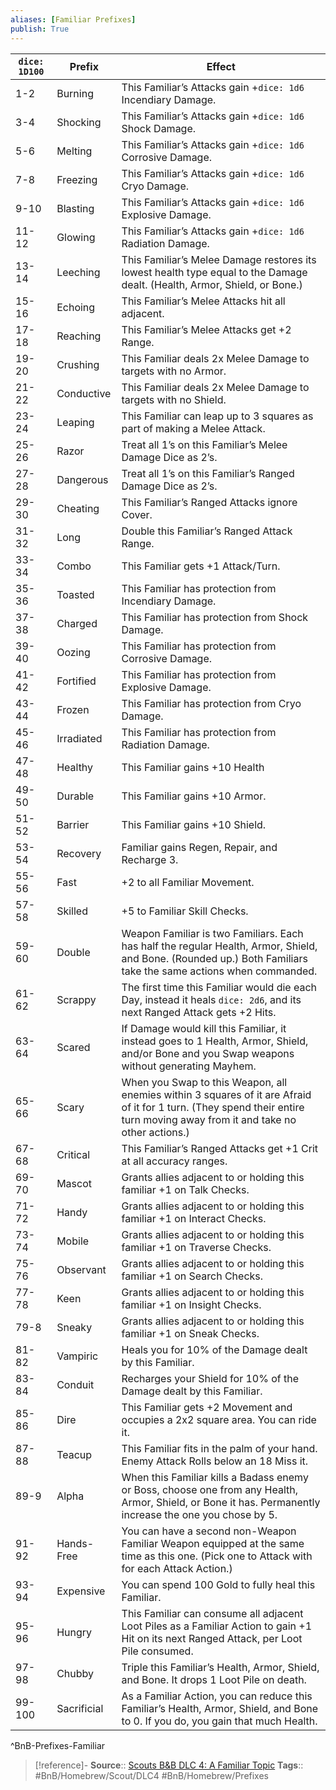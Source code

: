 ```yaml
---
aliases: [Familiar Prefixes]
publish: True
---
```


| `dice: 1D100` | Prefix      | Effect                                                                                                                                                                      |
| ------------- | ----------- | --------------------------------------------------------------------------------------------------------------------------------------------------------------------------- |
| 1-2           | Burning     | This Familiar’s Attacks gain +`dice: 1d6` Incendiary Damage.                                                                                                                |
| 3-4           | Shocking    | This Familiar’s Attacks gain +`dice: 1d6` Shock Damage.                                                                                                                     |
| 5-6           | Melting     | This Familiar’s Attacks gain +`dice: 1d6` Corrosive Damage.                                                                                                                 |
| 7-8           | Freezing    | This Familiar’s Attacks gain +`dice: 1d6` Cryo Damage.                                                                                                                      |
| 9-10          | Blasting    | This Familiar’s Attacks gain +`dice: 1d6` Explosive Damage.                                                                                                                 |
| 11-12         | Glowing     | This Familiar’s Attacks gain +`dice: 1d6` Radiation Damage.                                                                                                                 |
| 13-14         | Leeching    | This Familiar’s Melee Damage restores its lowest health type equal to the Damage dealt. (Health, Armor, Shield, or Bone.)                                                   |
| 15-16         | Echoing     | This Familiar’s Melee Attacks hit all adjacent.                                                                                                                             |
| 17-18         | Reaching    | This Familiar’s Melee Attacks get +2 Range.                                                                                                                                 |
| 19-20         | Crushing    | This Familiar deals 2x Melee Damage to targets with no Armor.                                                                                                               |
| 21-22         | Conductive  | This Familiar deals 2x Melee Damage to targets with no Shield.                                                                                                              |
| 23-24         | Leaping     | This Familiar can leap up to 3 squares as part of making a Melee Attack.                                                                                                    |
| 25-26         | Razor       | Treat all 1’s on this Familiar’s Melee Damage Dice as 2’s.                                                                                                                  |
| 27-28         | Dangerous   | Treat all 1’s on this Familiar’s Ranged Damage Dice as 2’s.                                                                                                                 |
| 29-30         | Cheating    | This Familiar’s Ranged Attacks ignore Cover.                                                                                                                                |
| 31-32         | Long        | Double this Familiar’s Ranged Attack Range.                                                                                                                                 |
| 33-34         | Combo       | This Familiar gets +1 Attack/Turn.                                                                                                                                          |
| 35-36         | Toasted     | This Familiar has protection from Incendiary Damage.                                                                                                                        |
| 37-38         | Charged     | This Familiar has protection from Shock Damage.                                                                                                                             |
| 39-40         | Oozing      | This Familiar has protection from Corrosive Damage.                                                                                                                         |
| 41-42         | Fortified   | This Familiar has protection from Explosive Damage.                                                                                                                         |
| 43-44         | Frozen      | This Familiar has protection from Cryo Damage.                                                                                                                              |
| 45-46         | Irradiated  | This Familiar has protection from Radiation Damage.                                                                                                                         |
| 47-48         | Healthy     | This Familiar gains +10 Health                                                                                                                                              |
| 49-50         | Durable     | This Familiar gains +10 Armor.                                                                                                                                              |
| 51-52         | Barrier     | This Familiar gains +10 Shield.                                                                                                                                             |
| 53-54         | Recovery    | Familiar gains Regen, Repair, and Recharge 3.                                                                                                                               |
| 55-56         | Fast        | +2 to all Familiar Movement.                                                                                                                                                |
| 57-58         | Skilled     | +5 to Familiar Skill Checks.                                                                                                                                                |
| 59-60         | Double      | Weapon Familiar is two Familiars. Each has half the regular Health, Armor, Shield, and Bone. (Rounded up.) Both Familiars take the same actions when commanded.             |
| 61-62         | Scrappy     | The first time this Familiar would die each Day, instead it heals `dice: 2d6`, and its next Ranged Attack gets +2 Hits.                                                     |
| 63-64         | Scared      | If Damage would kill this Familiar, it instead goes to 1 Health, Armor, Shield, and/or Bone and you Swap weapons without generating Mayhem.                                 |
| 65-66         | Scary       | When you Swap to this Weapon, all enemies within 3 squares of it are Afraid of it for 1 turn. (They spend their entire turn moving away from it and take no other actions.) |
| 67-68         | Critical    | This Familiar’s Ranged Attacks get +1 Crit at all accuracy ranges.                                                                                                          |
| 69-70         | Mascot      | Grants allies adjacent to or holding this familiar +1 on Talk Checks.                                                                                                       |
| 71-72         | Handy       | Grants allies adjacent to or holding this familiar +1 on Interact Checks.                                                                                                   |
| 73-74         | Mobile      | Grants allies adjacent to or holding this familiar +1 on Traverse Checks.                                                                                                   |
| 75-76         | Observant   | Grants allies adjacent to or holding this familiar +1 on Search Checks.                                                                                                     |
| 77-78         | Keen        | Grants allies adjacent to or holding this familiar +1 on Insight Checks.                                                                                                    |
| 79-8          | Sneaky      | Grants allies adjacent to or holding this familiar +1 on Sneak Checks.                                                                                                      |
| 81-82         | Vampiric    | Heals you for 10% of the Damage dealt by this Familiar.                                                                                                                     |
| 83-84         | Conduit     | Recharges your Shield for 10% of the Damage dealt by this Familiar.                                                                                                         |
| 85-86         | Dire        | This Familiar gets +2 Movement and occupies a 2x2 square area. You can ride it.                                                                                             |
| 87-88         | Teacup      | This Familiar fits in the palm of your hand. Enemy Attack Rolls below an 18 Miss it.                                                                                        |
| 89-9          | Alpha       | When this Familiar kills a Badass enemy or Boss, choose one from any Health, Armor, Shield, or Bone it has. Permanently increase the one you chose by 5.                    |
| 91-92         | Hands-Free  | You can have a second non-Weapon Familiar Weapon equipped at the same time as this one. (Pick one to Attack with for each Attack Action.)                                   |
| 93-94         | Expensive   | You can spend 100 Gold to fully heal this Familiar.                                                                                                                         |
| 95-96         | Hungry      | This Familiar can consume all adjacent Loot Piles as a Familiar Action to gain +1 Hit on its next Ranged Attack, per Loot Pile consumed.                                    |
| 97-98         | Chubby      | Triple this Familiar’s Health, Armor, Shield, and Bone. It drops 1 Loot Pile on death.                                                                                      |
| 99-100        | Sacrificial | As a Familiar Action, you can reduce this Familiar’s Health, Armor, Shield, and Bone to 0. If you do, you gain that much Health.                                            |
^BnB-Prefixes-Familiar

> [!reference]-
> **Source**:: [Scouts B&B DLC 4: A Familiar Topic](https://docs.google.com/document/d/1ai4ewve-s4H2qVk74OmzmLpxslrXJc4pEC6FiSP59LE/edit)
> **Tags**:: #BnB/Homebrew/Scout/DLC4 #BnB/Homebrew/Prefixes